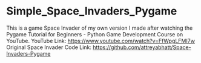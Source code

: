 # Simple_Space_Invaders_Pygame

This is a game Space Invader of my own version I made after watching the Pygame Tutorial for Beginners - Python Game Development Course on YouTube. 
YouTube Link: https://www.youtube.com/watch?v=FfWpgLFMI7w
Original Space Invader Code Link: https://github.com/attreyabhatt/Space-Invaders-Pygame
